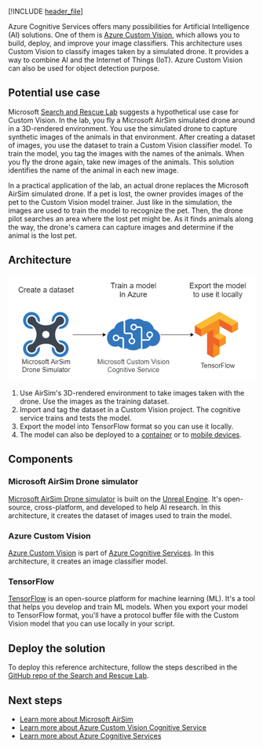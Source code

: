[!INCLUDE [header_file](../../../includes/sol-idea-header.md)]

Azure Cognitive Services offers many possibilities for Artificial Intelligence (AI) solutions. One of them is [Azure Custom Vision](/azure/cognitive-services/custom-vision-service/), which allows you to build, deploy, and improve your image classifiers. This architecture uses Custom Vision to classify images taken by a simulated drone. It provides a way to combine AI and the Internet of Things (IoT). Azure Custom Vision can also be used for object detection purpose.

## Potential use case

Microsoft [Search and Rescue Lab](https://github.com/microsoft/DroneRescue) suggests a hypothetical use case for Custom Vision. In the lab, you fly a Microsoft AirSim simulated drone around in a 3D-rendered environment. You use the simulated drone to capture synthetic images of the animals in that environment. After creating a dataset of images, you use the dataset to train a Custom Vision classifier model. To train the model, you tag the images with the names of the animals. When you fly the drone again, take new images of the animals. This solution identifies the name of the animal in each new image.

In a practical application of the lab, an actual drone replaces the Microsoft AirSim simulated drone. If a pet is lost, the owner provides images of the pet to the Custom Vision model trainer. Just like in the simulation, the images are used to train the model to recognize the pet. Then, the drone pilot searches an area where the lost pet might be. As it finds animals along the way, the drone's camera can capture images and determine if the animal is the lost pet.

## Architecture

![Diagram of the Search and Rescue Lab architecture to create an image classifier model.](media/drone-rescue.png)

1. Use AirSim's 3D-rendered environment to take images taken with the drone. Use the images as the training dataset.
1. Import and tag the dataset in a Custom Vision project. The cognitive service trains and tests the model.
1. Export the model into TensorFlow format so you can use it locally.
1. The model can also be deployed to a [container](/azure/iot-edge/tutorial-deploy-custom-vision?view=iotedge-2018-06) or to [mobile devices](/azure/cognitive-services/custom-vision-service/export-your-model).

## Components

### Microsoft AirSim Drone simulator

[Microsoft AirSim Drone simulator](https://github.com/microsoft/AirSim) is built on the [Unreal Engine](https://www.unrealengine.com/). It's open-source, cross-platform, and developed to help AI research. In this architecture, it creates the dataset of images used to train the model.

### Azure Custom Vision

[Azure Custom Vision](https://www.customvision.ai) is part of [Azure Cognitive Services](https://azure.microsoft.com/services/cognitive-services/). In this architecture, it creates an image classifier model.

### TensorFlow

[TensorFlow](https://www.tensorflow.org/) is an open-source platform for machine learning (ML). It's a tool that helps you develop and train ML models. When you export your model to TensorFlow format, you'll have a protocol buffer file with the Custom Vision model that you can use locally in your script.

## Deploy the solution

To deploy this reference architecture, follow the steps described in the [GitHub repo of the Search and Rescue Lab](https://github.com/microsoft/DroneRescue).

## Next steps

* [Learn more about Microsoft AirSim](https://github.com/microsoft/AirSim)
* [Learn more about Azure Custom Vision Cognitive Service](/azure/cognitive-services/custom-vision-service/)
* [Learn more about Azure Cognitive Services](/azure/cognitive-services/)
